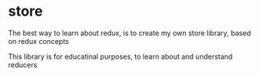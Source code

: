 # store

The best way to learn about redux, is to create my own store library, based on redux concepts

This library is for educatinal purposes, to learn about and understand reducers